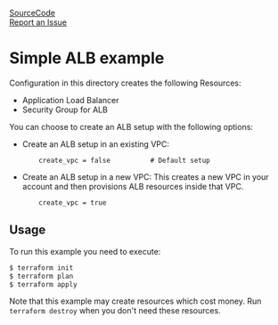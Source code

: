 [SourceCode](https://github.com/nclouds/terraform-aws-alb/tree/master/examples/simple)   
[Report an Issue](https://github.com/nclouds/terraform-aws-alb/issues)

# Simple ALB example

Configuration in this directory creates the following Resources:
- Application Load Balancer
- Security Group for ALB

You can choose to create an ALB setup with the following options:

- Create an ALB setup in an existing VPC:
    ```
        create_vpc = false          # Default setup
    ```
- Create an ALB setup in a new VPC: 
    This creates a new VPC in your account and then provisions ALB resources inside that VPC.
    ```
        create_vpc = true
    ```

## Usage

To run this example you need to execute:

```bash
$ terraform init
$ terraform plan
$ terraform apply
```

Note that this example may create resources which cost money. Run `terraform destroy` when you don't need these resources.
